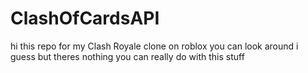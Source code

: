 # ClashOfCardsAPI
hi this repo for my Clash Royale clone on roblox 
you can look around i guess but theres nothing you can really do with this stuff
